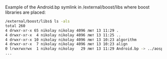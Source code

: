 Example of the Android.bp symlink in /external/boost/libs where boost libraries are placed:
```sh
/external/boost/libs$ ls -als
total 260
4 drwxr-xr-x 65 nikolay nikolay 4096 лют 13 11:29 .
4 drwxr-xr-x  4 nikolay nikolay 4096 лют 13 11:25 ..
4 drwxr-xr-x 10 nikolay nikolay 4096 лют 13 10:23 algorithm
4 drwxr-xr-x  7 nikolay nikolay 4096 лют 13 10:23 align
0 lrwxrwxrwx  1 nikolay nikolay   29 лют 13 11:29 Android.bp -> ../aosp-boost/make/boost.bp
...
```
